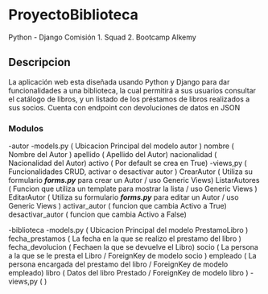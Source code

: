 # ProyectoBiblioteca

Python - Django
Comisión 1. Squad 2. Bootcamp Alkemy

## Descripcion

La aplicación web esta diseñada usando Python y Django para dar
funcionalidades a una biblioteca, la cual permitirá a sus usuarios consultar el
catálogo de libros, y un listado de los préstamos de libros realizados a sus
socios. Cuenta con endpoint con devoluciones de datos en JSON

### Modulos

-autor
    -models.py ( Ubicacion Principal del modelo autor )
        nombre ( Nombre del Autor )
        apellido ( Apellido del Autor)
        nacionalidad ( Nacionalidad del Autor)
        activo ( Por default se crea en True)
    -views,py ( Funcionalidades CRUD, activar o desactivar autor )
        CrearAutor ( Utiliza su formulario ***forms.py*** para crear un Autor / uso Generic Views)
        ListarAutores ( Funcion que utiliza un template para mostrar la lista / uso Generic Views )
        EditarAutor ( Utiliza su formulario ***forms.py*** para editar un Autor / uso Generic Views )
        activar_autor ( funcion que cambia Activo a True)
        desactivar_autor ( funcion que cambia Activo a False)

-biblioteca
    -models.py ( Ubicacion Principal del modelo PrestamoLibro )
        fecha_prestamos ( La fecha en la que se realizo el prestamo del libro )
        fecha_devolucion ( Fechaen la que se devuelve el Libro)
        socio ( La persona a la que se le presta el Libro / ForeignKey de modelo socio )
        empleado ( La persona encargada del prestamo del libro / ForeignKey de modelo empleado)
        libro ( Datos del libro Prestado / ForeignKey de modelo libro )
    -views,py ( )
        
        
